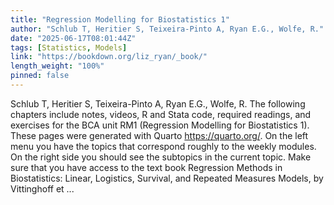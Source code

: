 ```yaml
---
title: "Regression Modelling for Biostatistics 1"
author: "Schlub T, Heritier S, Teixeira-Pinto A, Ryan E.G., Wolfe, R."
date: "2025-06-17T08:01:44Z"
tags: [Statistics, Models]
link: "https://bookdown.org/liz_ryan/_book/"
length_weight: "100%"
pinned: false
---
```


Schlub T, Heritier S, Teixeira-Pinto A, Ryan E.G., Wolfe, R. The following chapters include notes, videos, R and Stata code, required readings, and exercises for the BCA unit RM1 (Regression Modelling for Biostatistics 1). These pages were generated with Quarto https://quarto.org/. On the left menu you have the topics that correspond roughly to the weekly modules. On the right side you should see the subtopics in the current topic. Make sure that you have access to the text book Regression Methods in Biostatistics: Linear, Logistics, Survival, and Repeated Measures Models, by Vittinghoff et ...
